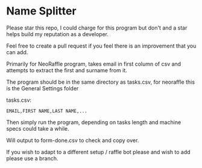 # Name Splitter
Please star this repo, I could charge for this program but don't and a star helps build my reputation as a developer.


Feel free to create a pull request if you feel there is an improvement that you can add.


Primarily for NeoRaffle program, takes email in first column of csv and attempts to extract the first and surname from it.


The program should be in the same directory as tasks.csv, for neoraffle this is the General Settings folder

tasks.csv:

```EMAIL,FIRST NAME,LAST NAME,...```

Then simply run the program, depending on tasks length and machine specs could take a while.

Will output to form-done.csv to check and copy over.

If you wish to adapt to a different setup / raffle bot please and wish to add please use a branch.
